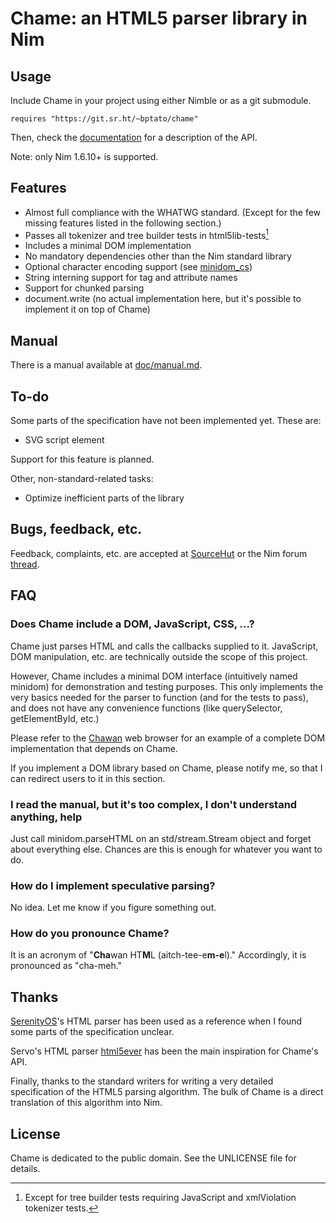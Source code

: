 # Chame: an HTML5 parser library in Nim

## Usage

Include Chame in your project using either Nimble or as a git submodule.

```
requires "https://git.sr.ht/~bptato/chame"
```

Then, check the [documentation](https://chawan.net/doc/chame/) for a
description of the API.

Note: only Nim 1.6.10+ is supported.

## Features

* Almost full compliance with the WHATWG standard. (Except for the few missing
  features listed in the following section.)
* Passes all tokenizer and tree builder tests in html5lib-tests[^1]
* Includes a minimal DOM implementation
* No mandatory dependencies other than the Nim standard library
* Optional character encoding support (see [minidom_cs](chame/minidom_cs.nim))
* String interning support for tag and attribute names
* Support for chunked parsing
* document.write (no actual implementation here, but it's possible to implement
  it on top of Chame)

[^1]: Except for tree builder tests requiring JavaScript and xmlViolation
tokenizer tests.

## Manual

There is a manual available at [doc/manual.md](doc/manual.md).

## To-do

Some parts of the specification have not been implemented yet. These are:

* SVG script element

Support for this feature is planned.

Other, non-standard-related tasks:

* Optimize inefficient parts of the library

## Bugs, feedback, etc.

Feedback, complaints, etc. are accepted at
[SourceHut](https://todo.sr.ht/~bptato/chawan) or the Nim forum
[thread](https://forum.nim-lang.org/t/10963).

## FAQ

### Does Chame include a DOM, JavaScript, CSS, ...?

Chame just parses HTML and calls the callbacks supplied to it. JavaScript,
DOM manipulation, etc. are technically outside the scope of this project.

However, Chame includes a minimal DOM interface (intuitively named minidom)
for demonstration and testing purposes. This only implements the very basics
needed for the parser to function (and for the tests to pass), and does not
have any convenience functions (like querySelector, getElementById, etc.)

Please refer to the [Chawan](https://sr.ht/~bptato/chawan/) web browser for
an example of a complete DOM implementation that depends on Chame.

If you implement a DOM library based on Chame, please notify me, so that I
can redirect users to it in this section.

### I read the manual, but it's too complex, I don't understand anything, help

Just call minidom.parseHTML on an std/stream.Stream object and forget about
everything else. Chances are this is enough for whatever you want to do.

### How do I implement speculative parsing?

No idea. Let me know if you figure something out.

### How do you pronounce Chame?

It is an acronym of "**Cha**wan HT**M**L (aitch-tee-e**m-e**l)." Accordingly, it is
pronounced as "cha-meh."

## Thanks

[SerenityOS](https://serenityos.org/)'s HTML parser has been used as a
reference when I found some parts of the specification unclear.

Servo's HTML parser [html5ever](https://github.com/servo/html5ever) has been
the main inspiration for Chame's API.

Finally, thanks to the standard writers for writing a very detailed
specification of the HTML5 parsing algorithm. The bulk of Chame is a direct
translation of this algorithm into Nim.

## License

Chame is dedicated to the public domain. See the UNLICENSE file for details.
